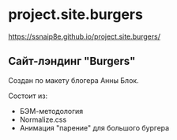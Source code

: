 # project.site.burgers
https://ssnaip8e.github.io/project.site.burgers/

## Сайт-лэндинг "Burgers"
Создан по макету блогера Анны Блок.

Состоит из: 
+ БЭМ-методология
+ Normalize.css
+ Анимация "парение" для большого бургера
